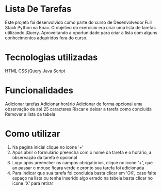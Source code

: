 # Lista De Tarefas
Este projeto foi desenvolvido como parte do curso de Desenvolvedor Full Stack Python na Ebac. O objetivo do exercício era criar uma lista de tarefas utilizando jQuery. Aproveitando a oportunidade para criar a lista com alguns conhecimentos adquiridos fora do curso.

# Tecnologias utilizadas
HTML
CSS
jQuery
Java Script

# Funcionalidades
Adicionar tarefas
Adicionar horário
Adicionar de forma opcional uma observação de até 25 caracteres
Riscar e deixar a tarefa como concluida
Remover a lista da tabela

# Como utilizar
1. Na pagina inicial clique no icone '+'
2. Após abrir o formulário preencha com o nome da tarefa e o horário, a observação da tarefa é opcional
3. Logo após preencher os campos obrigatórios, clique no icone '+', que ao passar o mouse ficara verde e pronto sua tarefa foi adicionada
4. Para indicar que sua tarefa foi concluida basta clicar em 'OK', caso falte espaço na lista ou tenha inserido algo errado na tabela basta clicar no icone 'X' para retirar
